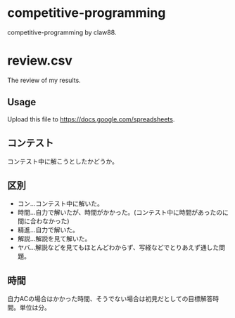 # competitive-programming
competitive-programming by claw88.

# review.csv
The review of my results.

## Usage
Upload this file to <https://docs.google.com/spreadsheets>.

## コンテスト
コンテスト中に解こうとしたかどうか。

## 区別
* コン...コンテスト中に解いた。
* 時間...自力で解いたが、時間がかかった。(コンテスト中に時間があったのに間に合わなかった)
* 精進...自力で解いた。
* 解説...解説を見て解いた。
* ヤバ...解説などを見てもほとんどわからず、写経などでとりあえず通した問題。

## 時間
自力ACの場合はかかった時間、そうでない場合は初見だとしての目標解答時間。単位は分。
